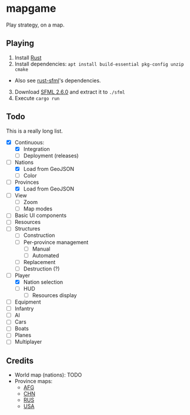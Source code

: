 # mapgame

Play strategy, on a map.

## Playing

1. Install [Rust](https://www.rust-lang.org/tools/install)
2. Install dependencies: `apt install build-essential pkg-config unzip cmake`
  - Also see [rust-sfml](https://github.com/jeremyletang/rust-sfml#prerequisites)'s dependencies.
3. Download [SFML 2.6.0](https://www.sfml-dev.org/download/sfml/2.6.0/) and extract it to `./sfml`
4. Execute `cargo run`

## Todo

This is a really long list.

- [x] Continuous:
  - [x] Integration
  - [ ] Deployment (releases)
- [ ] Nations
  - [x] Load from GeoJSON
  - [ ] Color
- [ ] Provinces
  - [x] Load from GeoJSON
- [ ] View
  - [ ] Zoom
  - [ ] Map modes
- [ ] Basic UI components
- [ ] Resources
- [ ] Structures
  - [ ] Construction
  - [ ] Per-province management
    - [ ] Manual
    - [ ] Automated
  - [ ] Replacement
  - [ ] Destruction (?)
- [ ] Player
  - [x] Nation selection
  - [ ] HUD
    - [ ] Resources display
- [ ] Equipment
- [ ] Infantry
- [ ] AI
- [ ] Cars
- [ ] Boats
- [ ] Planes
- [ ] Multiplayer

## Credits

- World map (nations): TODO
- Province maps:
  - [AFG](https://data.humdata.org/dataset/geoboundaries-admin-boundaries-for-afghanistan)
  - [CHN](https://github.com/junwang23/geoCN/blob/master/geojson/china_provinces.json)
  - [RUS](https://data.humdata.org/dataset/geoboundaries-admin-boundaries-for-russian-federation)
  - [USA](https://github.com/PublicaMundi/MappingAPI/blob/master/data/geojson/us-states.json)
